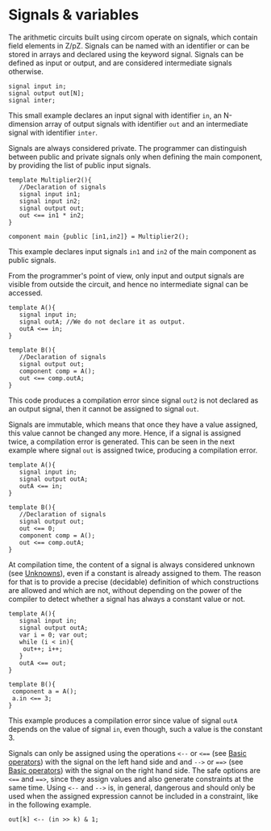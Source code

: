 # Signals & variables

The arithmetic circuits built using circom operate on signals, which contain field elements in Z/pZ. Signals can be named with an identifier or can be stored in arrays and declared using the keyword signal. Signals can be defined as input or output, and are considered intermediate signals otherwise. 

```text
signal input in;
signal output out[N];
signal inter;
```

This small example declares an input signal with identifier `in`, an N-dimension array of output signals with identifier `out` and an intermediate signal with identifier `inter`.

Signals are always considered private. The programmer can distinguish between public and private signals only when defining the main component, by providing the list of public input signals. 

```text
template Multiplier2(){
   //Declaration of signals
   signal input in1;
   signal input in2;
   signal output out;
   out <== in1 * in2;
}

component main {public [in1,in2]} = Multiplier2();
```

This example declares input signals `in1` and `in2` of the main component as public signals.

From the programmer's point of view, only input and output signals are visible from outside the circuit, and hence no intermediate signal can be accessed.

```text
template A(){
   signal input in;
   signal outA; //We do not declare it as output.
   outA <== in;
}

template B(){
   //Declaration of signals
   signal output out;
   component comp = A();
   out <== comp.outA;
}
```

This code produces a compilation error since signal `out2` is not declared as an output signal, then it cannot be assigned to signal `out`.

Signals are immutable, which means that once they have a value assigned, this value cannot be changed any more. Hence, if a signal is assigned twice, a compilation error is generated. This can be seen in the next example where signal `out` is assigned twice, producing a compilation error.

```text
template A(){
   signal input in;
   signal output outA; 
   outA <== in;
}

template B(){
   //Declaration of signals
   signal output out;
   out <== 0;
   component comp = A();
   out <== comp.outA;
}
```

At compilation time, the content of a signal is always considered unknown \(see [Unknowns](../../../circom-insight/circom-compiler/unknowns.md)\), even if a constant is already assigned to them. The reason for that is to provide a precise \(decidable\) definition of which constructions are allowed and which are not, without depending on the power of the compiler to detect whether a signal has always a constant value or not. 

```text
template A(){
   signal input in;
   signal output outA; 
   var i = 0; var out;
   while (i < in){
    out++; i++;
   }
   outA <== out;
}

template B(){
 component a = A();
 a.in <== 3;
}
```

This example produces a compilation error since value of signal `outA` depends on the value of signal `in`, even though, such a value is the constant 3.

Signals can only be assigned using the operations `<--` or `<==` \(see [Basic operators](../basic-operators.md)\) with the signal on the left hand side and and `-->` or `==>` \(see [Basic operators](../basic-operators.md)\) with the signal on the right hand side. The safe options are `<==` and `==>`, since they assign values and also generate constraints at the same time. Using `<--` and `-->` is, in general, dangerous and should only be used when the assigned expression cannot be included in a constraint, like in the following example.

```text
out[k] <-- (in >> k) & 1;
```



